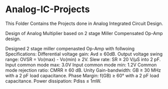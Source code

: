 # Analog-IC-Projects
This Folder Contains the Projects done in Analog Integrated Circuit Design.

Design of Analog Multiplier based on 2 stage Miller Compensated Op-Amp design.

Designed 2 stage miller compenasted Op-Amp with follwoing Specifications:
Differential voltage gain: Avd ≥ 60dB.
Output voltage swing range: OVSR = Vo(max) - Vo(min) ≥ 2V.
Slew rate: SR ≥ 20 V/μS into 2 pF.
Input common mode max: 3.0V
Input common mode min: 1.2V
Common mode rejection ratio: CMRR ≥ 60 dB.
Unity Gain-bandwidth: GB ≥ 30 MHz with a 2 pF load capacitance.
Phase Margin: f(GB) ≥ 60° with a 2 pF load capacitance.
Power dissipation: Pdiss ≤ 1mW.
